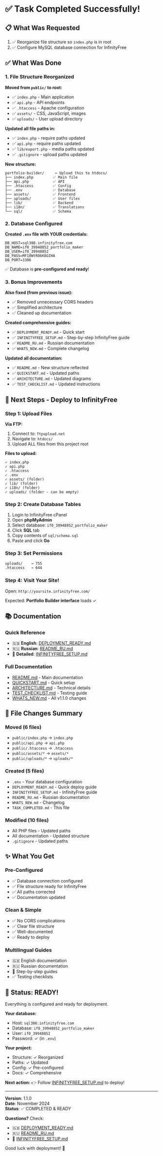 # ✅ Task Completed Successfully!

## 📋 What Was Requested

1. ✅ Reorganize file structure so `index.php` is in root
2. ✅ Configure MySQL database connection for InfinityFree

## ✅ What Was Done

### 1. File Structure Reorganized

**Moved from `public/` to root:**
- ✅ `index.php` - Main application
- ✅ `api.php` - API endpoints
- ✅ `.htaccess` - Apache configuration
- ✅ `assets/` - CSS, JavaScript, images
- ✅ `uploads/` - User upload directory

**Updated all file paths in:**
- ✅ `index.php` - require paths updated
- ✅ `api.php` - require paths updated
- ✅ `lib/export.php` - media paths updated
- ✅ `.gitignore` - upload paths updated

**New structure:**
```
portfolio-builder/     ← Upload this to htdocs/
├── index.php         ✅ Main file
├── api.php           ✅ API
├── .htaccess         ✅ Config
├── .env              ✅ Database
├── assets/           ✅ Frontend
├── uploads/          ✅ User files
├── lib/              ✅ Backend
├── i18n/             ✅ Translations
└── sql/              ✅ Schema
```

### 2. Database Configured

**Created `.env` file with YOUR credentials:**
```
DB_HOST=sql308.infinityfree.com
DB_NAME=if0_39948852_portfolio_maker
DB_USER=if0_39948852
DB_PASS=MF10WtR86K8GIHA
DB_PORT=3306
```

✅ Database is **pre-configured and ready**!

### 3. Bonus Improvements

**Also fixed (from previous issue):**
- ✅ Removed unnecessary CORS headers
- ✅ Simplified architecture
- ✅ Cleaned up documentation

**Created comprehensive guides:**
- ✅ `DEPLOYMENT_READY.md` - Quick start
- ✅ `INFINITYFREE_SETUP.md` - Step-by-step InfinityFree guide
- ✅ `README_RU.md` - Russian documentation
- ✅ `WHATS_NEW.md` - Complete changelog

**Updated all documentation:**
- ✅ `README.md` - New structure reflected
- ✅ `QUICKSTART.md` - Updated paths
- ✅ `ARCHITECTURE.md` - Updated diagrams
- ✅ `TEST_CHECKLIST.md` - Updated instructions

## 🚀 Next Steps - Deploy to InfinityFree

### Step 1: Upload Files

**Via FTP:**
1. Connect to: `ftpupload.net`
2. Navigate to: `htdocs/`
3. Upload ALL files from this project root

**Files to upload:**
```
✓ index.php
✓ api.php
✓ .htaccess
✓ .env
✓ assets/ (folder)
✓ lib/ (folder)
✓ i18n/ (folder)
✓ uploads/ (folder - can be empty)
```

### Step 2: Create Database Tables

1. Login to InfinityFree cPanel
2. Open **phpMyAdmin**
3. Select database: `if0_39948852_portfolio_maker`
4. Click **SQL** tab
5. Copy contents of `sql/schema.sql`
6. Paste and click **Go**

### Step 3: Set Permissions

```bash
uploads/    → 755
.htaccess   → 644
```

### Step 4: Visit Your Site!

Open: `http://yoursite.infinityfree.com/`

Expected: **Portfolio Builder interface** loads ✓

## 📚 Documentation

### Quick Reference
- 🇬🇧 **English**: [DEPLOYMENT_READY.md](DEPLOYMENT_READY.md)
- 🇷🇺 **Russian**: [README_RU.md](README_RU.md)
- 📖 **Detailed**: [INFINITYFREE_SETUP.md](INFINITYFREE_SETUP.md)

### Full Documentation
- [README.md](README.md) - Main documentation
- [QUICKSTART.md](QUICKSTART.md) - Quick setup
- [ARCHITECTURE.md](ARCHITECTURE.md) - Technical details
- [TEST_CHECKLIST.md](TEST_CHECKLIST.md) - Testing guide
- [WHATS_NEW.md](WHATS_NEW.md) - All v1.1.0 changes

## 🎯 File Changes Summary

### Moved (6 files)
- `public/index.php` → `index.php`
- `public/api.php` → `api.php`
- `public/.htaccess` → `.htaccess`
- `public/assets/*` → `assets/*`
- `public/uploads/*` → `uploads/*`

### Created (5 files)
- `.env` - Your database configuration
- `DEPLOYMENT_READY.md` - Quick deploy guide
- `INFINITYFREE_SETUP.md` - InfinityFree guide
- `README_RU.md` - Russian documentation
- `WHATS_NEW.md` - Changelog
- `TASK_COMPLETED.md` - This file

### Modified (10 files)
- All PHP files - Updated paths
- All documentation - Updated structure
- `.gitignore` - Updated paths

## ✨ What You Get

### Pre-Configured
- ✅ Database connection configured
- ✅ File structure ready for InfinityFree
- ✅ All paths corrected
- ✅ Documentation updated

### Clean & Simple
- ✅ No CORS complications
- ✅ Clear file structure
- ✅ Well-documented
- ✅ Ready to deploy

### Multilingual Guides
- 🇬🇧 English documentation
- 🇷🇺 Russian documentation
- 📖 Step-by-step guides
- ✅ Testing checklists

## 🎉 Status: READY!

Everything is configured and ready for deployment.

**Your database:**
- Host: `sql308.infinityfree.com`
- Database: `if0_39948852_portfolio_maker`
- User: `if0_39948852`
- Password: ✓ (in `.env`)

**Your project:**
- Structure: ✓ Reorganized
- Paths: ✓ Updated
- Config: ✓ Pre-configured
- Docs: ✓ Comprehensive

**Next action:**
👉 Follow [INFINITYFREE_SETUP.md](INFINITYFREE_SETUP.md) to deploy!

---

**Version**: 1.1.0  
**Date**: November 2024  
**Status**: ✅ COMPLETED & READY

**Questions?** Check:
- 🇬🇧 [DEPLOYMENT_READY.md](DEPLOYMENT_READY.md)
- 🇷🇺 [README_RU.md](README_RU.md)
- 📖 [INFINITYFREE_SETUP.md](INFINITYFREE_SETUP.md)

Good luck with deployment! 🚀
